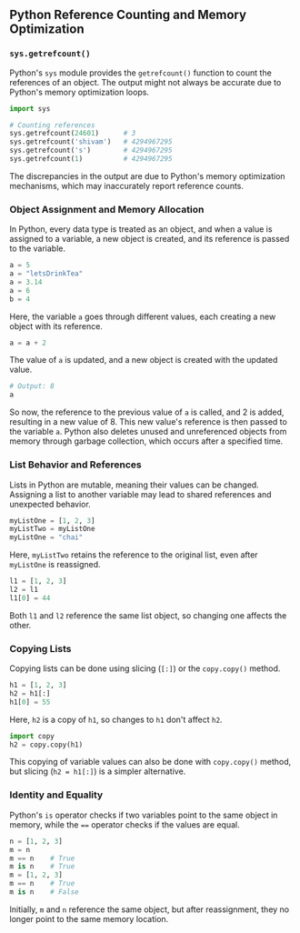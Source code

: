 ## Python Reference Counting and Memory Optimization

### `sys.getrefcount()`

Python's `sys` module provides the `getrefcount()` function to count the references of an object. The output might not always be accurate due to Python's memory optimization loops.

```python
import sys

# Counting references
sys.getrefcount(24601)      # 3
sys.getrefcount('shivam')   # 4294967295
sys.getrefcount('s')        # 4294967295
sys.getrefcount(1)          # 4294967295
```

The discrepancies in the output are due to Python's memory optimization mechanisms, which may inaccurately report reference counts.

### Object Assignment and Memory Allocation

In Python, every data type is treated as an object, and when a value is assigned to a variable, a new object is created, and its reference is passed to the variable.

```python
a = 5
a = "letsDrinkTea"
a = 3.14
a = 6
b = 4
```

Here, the variable `a` goes through different values, each creating a new object with its reference.

```python
a = a + 2
```

The value of `a` is updated, and a new object is created with the updated value.

```python
# Output: 8
a
```

So now, the reference to the previous value of `a` is called, and 2 is added, resulting in a new value of 8. This new value's reference is then passed to the variable `a`. Python also deletes unused and unreferenced objects from memory through garbage collection, which occurs after a specified time.

### List Behavior and References

Lists in Python are mutable, meaning their values can be changed. Assigning a list to another variable may lead to shared references and unexpected behavior.

```python
myListOne = [1, 2, 3]
myListTwo = myListOne
myListOne = "chai"
```

Here, `myListTwo` retains the reference to the original list, even after `myListOne` is reassigned.

```python
l1 = [1, 2, 3]
l2 = l1
l1[0] = 44
```

Both `l1` and `l2` reference the same list object, so changing one affects the other.

### Copying Lists

Copying lists can be done using slicing (`[:]`) or the `copy.copy()` method.

```python
h1 = [1, 2, 3]
h2 = h1[:]
h1[0] = 55
```

Here, `h2` is a copy of `h1`, so changes to `h1` don't affect `h2`.

```python
import copy
h2 = copy.copy(h1)
```

This copying of variable values can also be done with `copy.copy()` method, but slicing (`h2 = h1[:]`) is a simpler alternative.

### Identity and Equality

Python's `is` operator checks if two variables point to the same object in memory, while the `==` operator checks if the values are equal.

```python
n = [1, 2, 3]
m = n
m == n    # True
m is n    # True
m = [1, 2, 3]
m == n    # True
m is n    # False
```

Initially, `m` and `n` reference the same object, but after reassignment, they no longer point to the same memory location.
